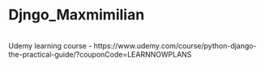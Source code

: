 # Djngo_Maxmimilian
<br>
Udemy learning course - https://www.udemy.com/course/python-django-the-practical-guide/?couponCode=LEARNNOWPLANS
